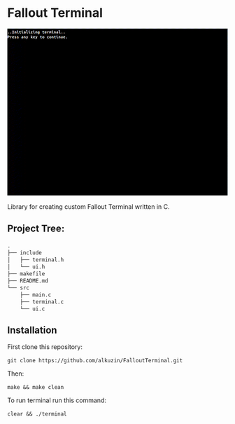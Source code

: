 # Fallout Terminal
<img src="fallout-terminal.gif">

Library for creating custom Fallout Terminal written in C.
## Project Tree:
```
.
├── include
│   ├── terminal.h
│   └── ui.h
├── makefile
├── README.md
└── src
    ├── main.c
    ├── terminal.c
    └── ui.c
```
## Installation
First clone this repository:
```console
git clone https://github.com/alkuzin/FalloutTerminal.git
```
Then:
```console
make && make clean
```
To run terminal run this command:
```console
clear && ./terminal
```